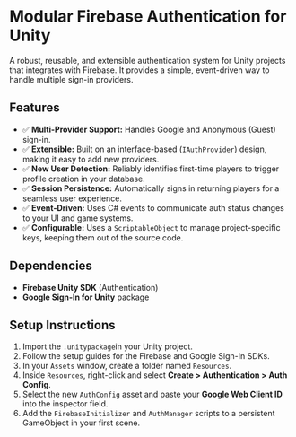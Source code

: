# Modular Firebase Authentication for Unity

A robust, reusable, and extensible authentication system for Unity projects that integrates with Firebase. It provides a simple, event-driven way to handle multiple sign-in providers.

## Features
- ✅ **Multi-Provider Support:** Handles Google and Anonymous (Guest) sign-in.
- ✅ **Extensible:** Built on an interface-based (`IAuthProvider`) design, making it easy to add new providers.
- ✅ **New User Detection:** Reliably identifies first-time players to trigger profile creation in your database.
- ✅ **Session Persistence:** Automatically signs in returning players for a seamless user experience.
- ✅ **Event-Driven:** Uses C# events to communicate auth status changes to your UI and game systems.
- ✅ **Configurable:** Uses a `ScriptableObject` to manage project-specific keys, keeping them out of the source code.

## Dependencies
- **Firebase Unity SDK** (Authentication)
- **Google Sign-In for Unity** package

## Setup Instructions
1. Import the `.unitypackage`in your Unity project.
2. Follow the setup guides for the Firebase and Google Sign-In SDKs.
3. In your `Assets` window, create a folder named `Resources`.
4. Inside `Resources`, right-click and select **Create > Authentication > Auth Config**.
5. Select the new `AuthConfig` asset and paste your **Google Web Client ID** into the inspector field.
6. Add the `FirebaseInitializer` and `AuthManager` scripts to a persistent GameObject in your first scene.